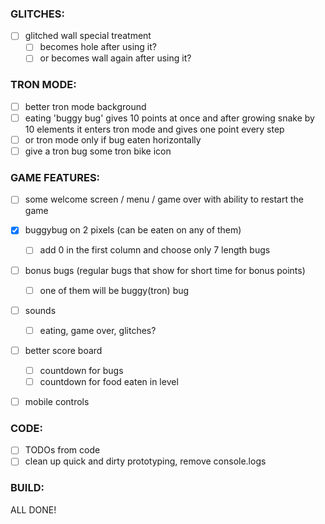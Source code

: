 ### GLITCHES:

- [ ] glitched wall special treatment
  - [ ] becomes hole after using it?
  - [ ] or becomes wall again after using it?

### TRON MODE:

- [ ] better tron mode background
- [ ] eating 'buggy bug' gives 10 points at once and after growing snake by 10 elements it enters tron mode and gives one point every step
- [ ] or tron mode only if bug eaten horizontally
- [ ] give a tron bug some tron bike icon

### GAME FEATURES:

- [ ] some welcome screen / menu / game over with ability to restart the game
- [x] buggybug on 2 pixels (can be eaten on any of them)
  - [ ] add 0 in the first column and choose only 7 length bugs
- [ ] bonus bugs (regular bugs that show for short time for bonus points)
  - [ ] one of them will be buggy(tron) bug
- [ ] sounds
  - [ ] eating, game over, glitches?
- [ ] better score board
  - [ ] countdown for bugs
  - [ ] countdown for food eaten in level
- [ ] mobile controls


### CODE:

- [ ] TODOs from code
- [ ] clean up quick and dirty prototyping, remove console.logs

### BUILD:

ALL DONE!
